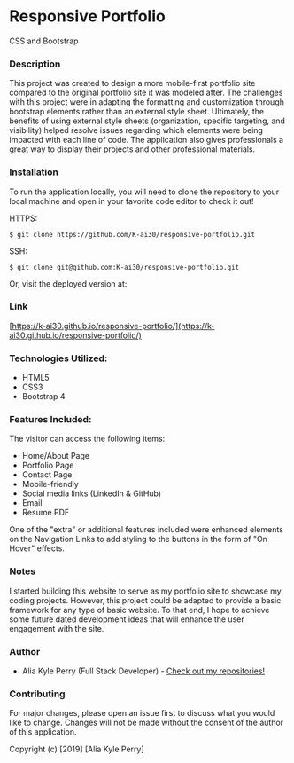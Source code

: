 # Responsive Portfolio

CSS and Bootstrap

### Description

This project was created to design a more mobile-first portfolio site compared to the original portfolio site it was modeled after.  The challenges with this project were in adapting the formatting and customization through bootstrap elements rather than an external style sheet.  Ultimately, the benefits of using external style sheets (organization, specific targeting, and visibility) helped resolve issues regarding which elements were being impacted with each line of code.  The application also gives professionals a great way to display their projects and other professional materials.

### Installation

To run the application locally, you will need to clone the repository to your local machine and open in your favorite code editor to check it out!

HTTPS:

`$ git clone https://github.com/K-ai30/responsive-portfolio.git`

SSH:

`$ git clone git@github.com:K-ai30/responsive-portfolio.git`

Or, visit the deployed version at:

### Link

[https://k-ai30.github.io/responsive-portfolio/](https://k-ai30.github.io/responsive-portfolio/)

### Technologies Utilized:

* HTML5
* CSS3
* Bootstrap 4

### Features Included:

The visitor can access the following items:

- Home/About Page
- Portfolio Page
- Contact Page
- Mobile-friendly
- Social media links (LinkedIn & GitHub)
- Email
- Resume PDF

One of the "extra" or additional features included were enhanced elements on the Navigation Links to add styling to the buttons in the form of "On Hover" effects.

### Notes

I started building this website to serve as my portfolio site to showcase my coding projects. However, this project could be adapted to provide a basic framework for any type of basic website.  To that end, I hope to achieve some future dated development ideas that will enhance the user engagement with the site.

### Author

- Alia Kyle Perry (Full Stack Developer) - [Check out my repositories!](https://github.com/K-ai30)

### Contributing

For major changes, please open an issue first to discuss what you would like to change. Changes will not be made without the consent of the author of this application.

Copyright (c) [2019] [Alia Kyle Perry]